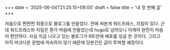 +++
date = '2025-06-04T21:25:15+09:00'
draft = false
title = '내 첫 번째 글'
+++

처음으로 찐찐찐 최종으로 블로그를 만들었다. 전에 써본게 워드프레스, 지킬이 있다. 근데 워드프레스와 지킬은 뭔가 마음에 안들었는데 hugo로 넘어오니 이제야 완전히 마음이 편안하다. 사실 지금 나오고 있는 블로그가 8트만에 배포를 성공 한 것이다. 그리고 아직 마크다운 문법에 익숙하지 않기 때문에 당분간은 글이 투박할 예정이다.
